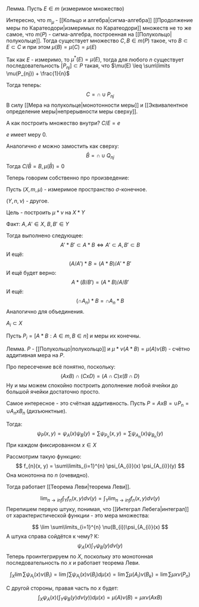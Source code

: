 Лемма. Пусть $E \in m$ (измеримое множество)

Интересно, что $m_{\mu}$ - [[Кольцо и алгебра|сигма-алгебра]] [[Продолжение меры по Каратеодори|измеримых по Каратеодори]] множеств не то же самое, что $m(P)$ - сигма-алгебра, построенная на [[Полукольцо|полукольце]]. Тогда существует множество $C, B \in m(P)$ такое, что $B \subset E \subset C$ и при этом $\mu(B) = \mu(C) = \mu(E)$

Так как $E$ - измеримо, то $\mu^{*}(E) = \mu(E)$, тогда для любого $n$ существует последовательность $[P_{nj}] \subset P$ такая, что $\mu(E) \leq \sum\limits \mu(P_{nj}) + \frac{1}{n}$ 

Тогда теперь:
$$
C = \cap \cup P_{nj}
$$
В силу [[Мера на полукольце|монотонности меры]] и [[Эквивалентное определение меры|непрерывности меры сверху]].

А как построить множество внутри? $C / E = e$

$e$ имеет меру 0.

Аналогично $e$ можно замостить как сверху:
$$
\bar{B} = \cap \cup Q_{nj}
$$
Тогда $C / \bar{B} = B, \mu(\bar{B}) = 0$

Теперь говорим собственно про произведение:

Пусть $(X, m, \mu)$ - измеримое пространство $\sigma$-конечное.

$(Y, n, \nu)$ - другое.

Цель - построить $\mu * \nu$ на $X * Y$

Факт: $A, A' \in X$, $B, B' \in Y$ 

Тогда выполнено следующее:
$$
A' * B' \subset A * B \iff A' \subset A, B' \subset B
$$
И ещё:
$$
(A / A') * B = (A * B) / A' * B'
$$
И ещё будет верно:
$$
A * (B / B') = (A * B) / A / B'
$$
И ещё:
$$
(\cap A_{n}) * B = \cap A_{n} * B
$$
Аналогично для объединения.

$A_{i} \subset X$

Пусть $P_{i} = [A * B: A \in m, B \in n]$ и меры их конечны.

Лемма. $P$ - [[Полукольцо|полукольцо]] и $\mu * \nu(A * B) = \mu(A)\nu(B)$ - счётно аддитивная мера на $P$.

Про пересечение всё понятно, поскольку:
$$
(A x B) \cap (C x D) = (A\cap C) x (B\cap D)
$$
Ну и мы можем спокойно построить дополнение любой ячейки до большой ячейки достаточно просто.

Самое интересное - это счётная аддитивность. Пусть $P = A x B = \cup P_{n} = \cup A_{n} x B_{n}$ (дизъюнктные).

Тогда:
$$
\psi_{P}(x, y) = \psi_{A}(x) \psi_{B}(y) = \sum\limits \psi_{P_{n}}(x, y) = \sum\limits \psi_{A_{n}}(x) \psi_{B_{n}}(y)
$$
При каждом фиксированном $x \in X$

Рассмотрим такую функцию:
$$
f_{n}(x, y) = \sum\limits_{i=1}^{n} \psi_{A_{i}}(x) \psi_{A_{i}}(y)
$$
Она монотонна по $n$ (очевидно).

Тогда работает [[Теорема Леви|теорема Леви]].

$$
\lim_{n\rightarrow inf} \int_{Y} f_{n}(x, y)d\nu(y) = \int_{Y} \lim_{n\rightarrow inf} f_{n}(x, y)d\nu(y)
$$
Перепишем первую штуку, понимая, что [[Интеграл Лебега|интеграл]] от характеристической функции - это мера множества:

$$
\lim \sum\limits_{i=1}^{n} \nu(B_{i})\psi_{A_{i}}(x)
$$
А штука справа сойдётся к чему?
К:
$$
\psi_{A}(x)\int_{Y} \psi_{B}(y)d\nu(y)
$$
Теперь проинтегрируем по $X$, поскольку это монотонная последовательность по $x$ и работает теорема Леви.

$$
\int_{X} \lim \sum\limits \psi_{A_{i}}(x) \nu(B_{i}) = \lim \int \sum\limits \psi_{A_{i}}(x)\nu(B_{i})d\mu(x) = \lim \sum\limits \mu(A_{i})\nu(B_{k}) = \lim \sum\limits \mu x \nu(P_{n})
$$

С другой стороны, правая часть по $x$ будет:
$$
\int_{X} \psi_{A}(x) \left(\int_{Y} \psi_{B}(y) d\nu(y)\right)d\mu(x) = \mu(A)\nu(B) = \mu x\nu(A x B)
$$







